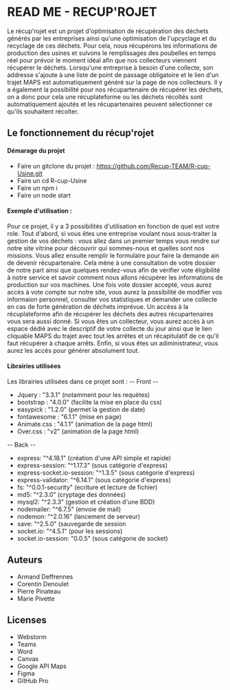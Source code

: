 # READ ME - RECUP'ROJET
Le récup'rojet est un projet d'optimisation de récupération des déchets générés par les entreprises
ainsi qu'une optimisation de l'upcyclage et du recyclage de ces déchets. Pour cela, nous récupérons 
les informations de production des usines et suivons le remplissages des poubelles en temps réel pour
prévoir le moment idéal afin que nos collecteurs viennent récupérer le déchets. Lorsqu'une entreprise
à besoin d'une collecte, son addresse s'ajoute à une liste de point de passage obligatoire et le lien
d'un trajet MAPS est automatiquement généré sur la page de nos collecteurs. Il y a également la
possibilité pour nos récupartenaire de récupérer les déchets, on a donc pour cela une récuplateforme
ou les déchets récoltés sont automatiquement ajoutés et les récupartenaires peuvent sélectionner ce
qu'ils souhaitent récolter.

## Le fonctionnement du récup'rojet
#### Démarage du projet
- Faire un gitclone du projet : https://github.com/Recup-TEAM/R-cup-Usine.git
- Faire un cd R-cup-Usine
- Faire un npm i
- Faire un node start

#### Exemple d'utilisation :
Pour ce projet, il y a 3 possibilités d'utilisation en fonction de quel est votre role.
Tout d'abord, si vous êtes une entreprise voulant nous sous-traiter la gestion de vos déchets : vous 
allez dans un premier temps vous rendre sur notre site vitrine pour découvrir qui sommes-nous et quelles
sont nos missions. Vous allez ensuite remplir le formulaire pour faire la demande ain de devenir 
récupartenaire. Cela mène à une consultation de votre dossier de notre part ainsi que quelques
rendez-vous afin de vérifier vote éligibilité à notre service et savoir comment nous allons récupérer 
les informations de production sur vos machines. Une fois vote dossier accepté, vous aurez accès à vote 
compte sur notre site, vous aurez la possibilité de modifier vos informaion personnel, consulter vos 
statistiques et demander une collecte en cas de forte génération de déchets imprévue. Un accèss à la
récuplateforme afin de récupérer les déchets des autres récupartenaires vous sera aussi donné.
Si vous êtes un collecteur, vous aurez accès à un espace dédié avec le descriptif de votre collecte du jour
ainsi que le lien cliquable MAPS du trajet avec tout les arrêtes et un récapitulatif de ce qu'il faut 
récupérer à chaque arrêts.
Enfin, si vous êtes un adiministrateur, vous aurez les accès pour générer absolument tout.

#### Librairies utilisées
Les librairies utilisées dans ce projet sont :
-- Front --
- Jquery : "3.3.1" (notamment pour les requètes)
- bootstrap : "4.0.0" (facilite la mise en place du css)
- easypick : "1.2.0" (permet la gestion de date)
- fontawesome : "6.1.1" (mise en page)
- Animate.css : "4.1.1" (animation de la page html)
- Over.css : "v2" (animation de la page html)

-- Back --
- express: "^4.18.1" (création d'une API simple et rapide)
- express-session: "^1.17.3" (sous catégorie d'express)
- express-socket.io-session: "^1.3.5" (sous catégorie d'express)
- express-validator: "^6.14.1" (sous catégorie d'express)
- fs: "^0.0.1-security" (ecriture et lecture de fichier)
- md5: "^2.3.0" (cryptage des données)
- mysql2: "^2.3.3" (gestion et création d'une BDD)
- nodemailer: "^6.7.5" (envoie de mail)
- nodemon: "^2.0.16" (lancement de serveur)
- save: "^2.5.0" (sauvegarde de session
- socket.io: "^4.5.1" (pour les sessions)
- socket.io-session: "0.0.5" (sous catégorie de socket)

## Auteurs
- Armand Deffrennes
- Corentin Denoulet
- Pierre Pinateau
- Marie Pivette

## Licenses
- Webstorm
- Teams
- Word
- Canvas
- Google API Maps
- Figma
- GitHub Pro